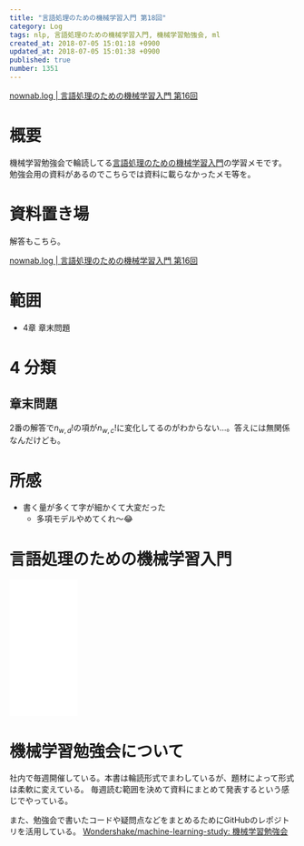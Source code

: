 ```yaml
---
title: "言語処理のための機械学習入門 第18回"
category: Log
tags: nlp, 言語処理のための機械学習入門, 機械学習勉強会, ml
created_at: 2018-07-05 15:01:18 +0900
updated_at: 2018-07-05 15:01:38 +0900
published: true
number: 1351
---
```


[nownab.log | 言語処理のための機械学習入門 第16回](https://blog.nownabe.com/2018/06/21/1334.html)

# 概要
機械学習勉強会で輪読してる[言語処理のための機械学習入門](http://amzn.to/2BFQSee)の学習メモです。
勉強会用の資料があるのでこちらでは資料に載らなかったメモ等を。

# 資料置き場

解答もこちら。

[nownab.log | 言語処理のための機械学習入門 第16回](https://blog.nownabe.com/2018/06/21/1334.html)

# 範囲
* 4章 章末問題

# 4 分類
## 章末問題

2番の解答で$n_{w,d}!$の項が$n_{w,c}!$に変化してるのがわからない…。答えには無関係なんだけども。

# 所感

* 書く量が多くて字が細かくて大変だった
    * 多項モデルやめてくれ〜:joy:

# 言語処理のための機械学習入門
<iframe style="width:120px;height:240px;" marginwidth="0" marginheight="0" scrolling="no" frameborder="0" src="//rcm-fe.amazon-adsystem.com/e/cm?lt1=_blank&bc1=000000&IS2=1&bg1=FFFFFF&fc1=000000&lc1=0000FF&t=nownabe0c-22&o=9&p=8&l=as4&m=amazon&f=ifr&ref=as_ss_li_til&asins=4339027510&linkId=1c6291b86381f20d113796257356ef1b"></iframe>

# 機械学習勉強会について
社内で毎週開催している。本書は輪読形式でまわしているが、題材によって形式は柔軟に変えている。
毎週読む範囲を決めて資料にまとめて発表するという感じでやっている。

また、勉強会で書いたコードや疑問点などをまとめるためにGitHubのレポジトリを活用している。
[Wondershake/machine-learning-study: 機械学習勉強会](https://github.com/Wondershake/machine-learning-study)

```math
```
